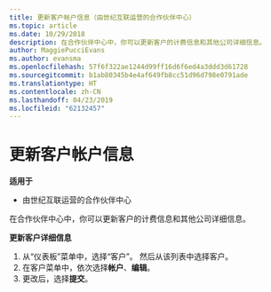 ```yaml
---
title: 更新客户帐户信息（由世纪互联运营的合作伙伴中心）
ms.topic: article
ms.date: 10/29/2018
description: 在合作伙伴中心中，你可以更新客户的计费信息和其他公司详细信息。
author: MaggiePucciEvans
ms.author: evansma
ms.openlocfilehash: 57f6f322ae1244d99ff16d6f6ed4a3ddd3d61728
ms.sourcegitcommit: b1ab80345b4e4af649fb8cc51d96d798e0791ade
ms.translationtype: HT
ms.contentlocale: zh-CN
ms.lasthandoff: 04/23/2019
ms.locfileid: "62132457"
---
```

# <a name="update-customer-account-information"></a>更新客户帐户信息

**适用于**

-   由世纪互联运营的合作伙伴中心


在合作伙伴中心中，你可以更新客户的计费信息和其他公司详细信息。

**更新客户详细信息**

1.  从“仪表板”菜单中，选择“客户”。 然后从该列表中选择客户。
2.  在客户菜单中，依次选择**帐户**、**编辑**。
3.  更改后，选择**提交**。
